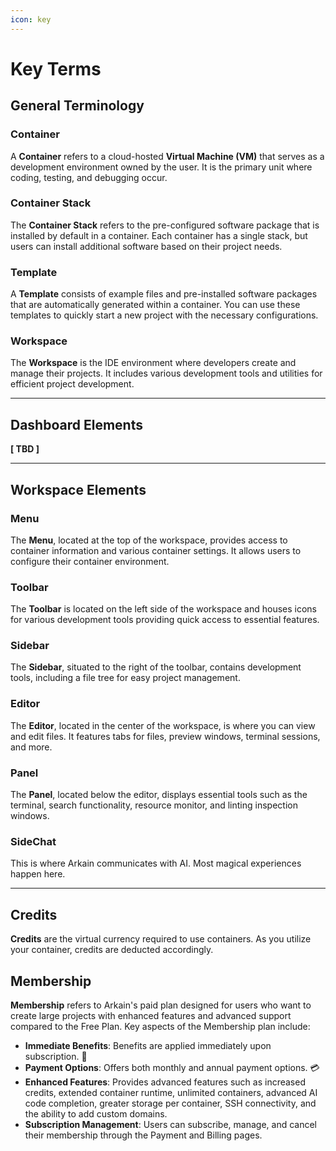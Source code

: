 ```yaml
---
icon: key
---
```


# Key Terms

## **General Terminology**

### **Container**

A **Container** refers to a cloud-hosted **Virtual Machine (VM)** that serves as a development environment owned by the user. It is the primary unit where coding, testing, and debugging occur.

### **Container Stack**

The **Container Stack** refers to the pre-configured software package that is installed by default in a container. Each container has a single stack, but users can install additional software based on their project needs.

### **Template**

A **Template** consists of example files and pre-installed software packages that are automatically generated within a container. You can use these templates to quickly start a new project with the necessary configurations.

### **Workspace**

The **Workspace** is the IDE environment where developers create and manage their projects. It includes various development tools and utilities for efficient project development.

***

## Dashboard Elements

**\[ TBD ]**

***

## **Workspace Elements**

### **Menu**

The **Menu**, located at the top of the workspace, provides access to container information and various container settings. It allows users to configure their container environment.

### **Toolbar**

The **Toolbar** is located on the left side of the workspace and houses icons for various development tools providing quick access to essential features.

### **Sidebar**

The **Sidebar**, situated to the right of the toolbar, contains development tools, including a file tree for easy project management.

### **Editor**

The **Editor**, located in the center of the workspace, is where you can view and edit files. It features tabs for files, preview windows, terminal sessions, and more.

### **Panel**

The **Panel**, located below the editor, displays essential tools such as the terminal, search functionality, resource monitor, and linting inspection windows.

### SideChat

This is where Arkain communicates with AI. Most magical experiences happen here.

***

## **Credits**

**Credits** are the virtual currency required to use containers. As you utilize your container, credits are deducted accordingly.

## **Membership**&#x20;

**Membership** refers to Arkain's paid plan designed for users who want to create large projects with enhanced features and advanced support compared to the Free Plan. Key aspects of the Membership plan include:

* **Immediate Benefits**: Benefits are applied immediately upon subscription. 🚀
* **Payment Options**: Offers both monthly and annual payment options. 💳
* **Enhanced Features**: Provides advanced features such as increased credits, extended container runtime, unlimited containers, advanced AI code completion, greater storage per container, SSH connectivity, and the ability to add custom domains.
* **Subscription Management**: Users can subscribe, manage, and cancel their membership through the Payment and Billing pages.
